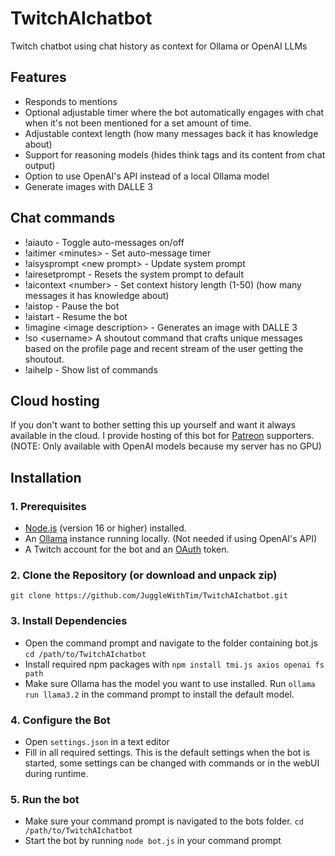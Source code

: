 # TwitchAIchatbot
Twitch chatbot using chat history as context for Ollama or OpenAI LLMs

## Features
* Responds to mentions
* Optional adjustable timer where the bot automatically engages with chat when it's not been mentioned for a set amount of time.
* Adjustable context length (how many messages back it has knowledge about)
* Support for reasoning models (hides think tags and its content from chat output)
* Option to use OpenAI's API instead of a local Ollama model
* Generate images with DALLE 3

## Chat commands
* !aiauto - Toggle auto-messages on/off
* !aitimer \<minutes\> - Set auto-message timer
* !aisysprompt \<new prompt\> - Update system prompt
* !airesetprompt - Resets the system prompt to default
* !aicontext \<number\> - Set context history length (1-50) (how many messages it has knowledge about)
* !aistop - Pause the bot
* !aistart - Resume the bot
* !imagine \<image description\> - Generates an image with DALLE 3
* !so \<username\> A shoutout command that crafts unique messages based on the profile page and recent stream of the user getting the shoutout.
* !aihelp - Show list of commands

## Cloud hosting
If you don't want to bother setting this up yourself and want it always available in the cloud. I provide hosting of this bot for [Patreon](patreon.com/JuggleWithTim) supporters.
(NOTE: Only available with OpenAI models because my server has no GPU)

## Installation
### 1. Prerequisites
* [Node.js](https://nodejs.org/) (version 16 or higher) installed.
* An [Ollama](https://ollama.com/) instance running locally. (Not needed if using OpenAI's API)
* A Twitch account for the bot and an [OAuth](https://twitchtokengenerator.com/) token.

### 2. Clone the Repository (or download and unpack zip)
`git clone https://github.com/JuggleWithTim/TwitchAIchatbot.git`

### 3. Install Dependencies
* Open the command prompt and navigate to the folder containing bot.js
`cd /path/to/TwitchAIchatbot`
* Install required npm packages with `npm install tmi.js axios openai fs path`
* Make sure Ollama has the model you want to use installed. Run `ollama run llama3.2` in the command prompt to install the default model.

### 4. Configure the Bot
* Open `settings.json` in a text editor
* Fill in all required settings. This is the default settings when the bot is started, some settings can be changed with commands or in the webUI during runtime.

### 5. Run the bot
* Make sure your command prompt is navigated to the bots folder. `cd /path/to/TwitchAIchatbot`
* Start the bot by running `node bot.js` in your command prompt
